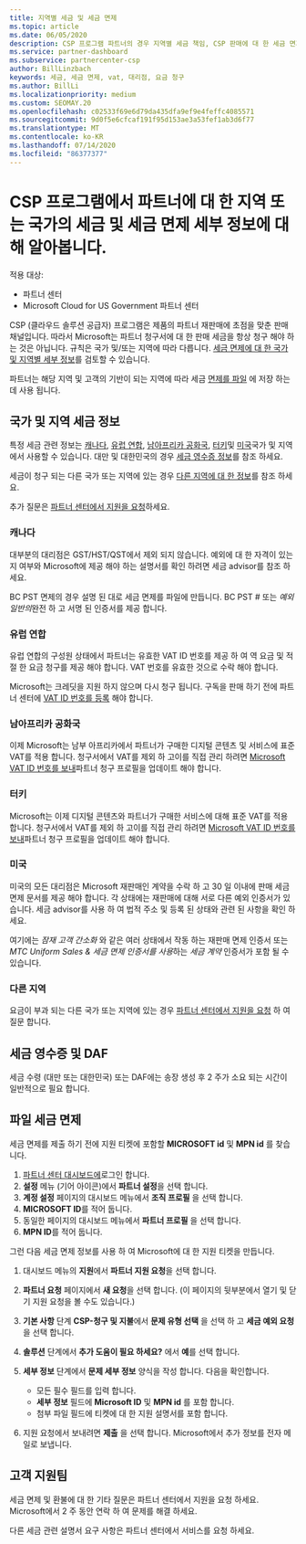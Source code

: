 ```yaml
---
title: 지역별 세금 및 세금 면제
ms.topic: article
ms.date: 06/05/2020
description: CSP 프로그램 파트너의 경우 지역별 세금 책임, CSP 판매에 대 한 세금 면제를 제출 하는 방법 및 세금 질문에 대 한 지원을 받는 방법에 대해 알아보세요.
ms.service: partner-dashboard
ms.subservice: partnercenter-csp
author: BillLinzbach
keywords: 세금, 세금 면제, vat, 대리점, 요금 청구
ms.author: BillLi
ms.localizationpriority: medium
ms.custom: SEOMAY.20
ms.openlocfilehash: c02533f69e6d79da435dfa9ef9e4feffc4085571
ms.sourcegitcommit: 9d0f5e6cfcaf191f95d153ae3a53fef1ab3d6f77
ms.translationtype: MT
ms.contentlocale: ko-KR
ms.lasthandoff: 07/14/2020
ms.locfileid: "86377377"
---
```

# <a name="read-about-taxes-and-tax-exemption-details-by-region-or-country-for-partners-in-the-csp-program"></a>CSP 프로그램에서 파트너에 대 한 지역 또는 국가의 세금 및 세금 면제 세부 정보에 대해 알아봅니다.

적용 대상:

- 파트너 센터
- Microsoft Cloud for US Government 파트너 센터

CSP (클라우드 솔루션 공급자) 프로그램은 제품의 파트너 재판매에 초점을 맞춘 판매 채널입니다. 따라서 Microsoft는 파트너 청구서에 대 한 판매 세금을 항상 청구 해야 하는 것은 아닙니다. 규칙은 국가 및/또는 지역에 따라 다릅니다. [세금 면제에 대 한 국가 및 지역별 세부 정보](#country-and-region-tax-details)를 검토할 수 있습니다.

파트너는 해당 지역 및 고객의 기반이 되는 지역에 따라 세금 [면제를 파일](#file-tax-exemptions) 에 저장 하는 데 사용 됩니다.

## <a name="country-and-region-tax-details"></a>국가 및 지역 세금 정보

특정 세금 관련 정보는 [캐나다](#canada), [유럽 연합](#european-union), [남아프리카 공화국](#south-africa), [터키](#turkey)및 [미국](#united-states)국가 및 지역에서 사용할 수 있습니다. 대만 및 대한민국의 경우 [세금 영수증 정보](#tax-receipts-and-daf)를 참조 하세요.

세금이 청구 되는 다른 국가 또는 지역에 있는 경우 [다른 지역에 대 한 정보](#other-regions)를 참조 하세요.

추가 질문은 [파트너 센터에서 지원을 요청](#support)하세요.

### <a name="canada"></a>캐나다

대부분의 대리점은 GST/HST/QST에서 제외 되지 않습니다. 예외에 대 한 자격이 있는지 여부와 Microsoft에 제공 해야 하는 설명서를 확인 하려면 세금 advisor를 참조 하세요.

BC PST 면제의 경우 설명 된 대로 세금 면제를 파일에 만듭니다. BC PST # 또는 *예외 일반의*완전 하 고 서명 된 인증서를 제공 합니다.

### <a name="european-union"></a>유럽 연합

유럽 연합의 구성원 상태에서 파트너는 유효한 VAT ID 번호를 제공 하 여 역 요금 및 적절 한 요금 청구를 제공 해야 합니다. VAT 번호를 유효한 것으로 수락 해야 합니다.

Microsoft는 크레딧을 지원 하지 않으며 다시 청구 됩니다. 구독을 판매 하기 전에 파트너 센터에 [VAT ID 번호를 등록](organization-tax-info.md) 해야 합니다.

### <a name="south-africa"></a>남아프리카 공화국

이제 Microsoft는 남부 아프리카에서 파트너가 구매한 디지털 콘텐츠 및 서비스에 표준 VAT를 적용 합니다. 청구서에서 VAT를 제외 하 고이를 직접 관리 하려면 [Microsoft VAT ID 번호를 보내](organization-tax-info.md)파트너 청구 프로필을 업데이트 해야 합니다.

### <a name="turkey"></a>터키

Microsoft는 이제 디지털 콘텐츠와 파트너가 구매한 서비스에 대해 표준 VAT를 적용 합니다. 청구서에서 VAT를 제외 하 고이를 직접 관리 하려면 [Microsoft VAT ID 번호를 보내](organization-tax-info.md)파트너 청구 프로필을 업데이트 해야 합니다.

### <a name="united-states"></a>미국

미국의 모든 대리점은 Microsoft 재판매인 계약을 수락 하 고 30 일 이내에 판매 세금 면제 문서를 제공 해야 합니다. 각 상태에는 재판매에 대해 서로 다른 예외 인증서가 있습니다. 세금 advisor를 사용 하 여 법적 주소 및 등록 된 상태와 관련 된 사항을 확인 하세요.

여기에는 *잠재 고객 간소화* 와 같은 여러 상태에서 작동 하는 재판매 면제 인증서 또는 *MTC Uniform Sales & 세금 면제 인증서를 사용*하는 *세금 계약* 인증서가 포함 될 수 있습니다.

### <a name="other-regions"></a>다른 지역

요금이 부과 되는 다른 국가 또는 지역에 있는 경우 [파트너 센터에서 지원을 요청](#support) 하 여 질문 합니다.

## <a name="tax-receipts-and-daf"></a>세금 영수증 및 DAF

세금 수령 (대만 또는 대한민국) 또는 DAF에는 송장 생성 후 2 주가 소요 되는 시간이 일반적으로 필요 합니다.

## <a name="file-tax-exemptions"></a>파일 세금 면제

세금 면제를 제출 하기 전에 지원 티켓에 포함할 **MICROSOFT id** 및 **MPN id** 를 찾습니다.

1. [파트너 센터 대시보드에](https://partner.microsoft.com/dashboard/)로그인 합니다.
2. **설정** 메뉴 (기어 아이콘)에서 **파트너 설정**을 선택 합니다.
3. **계정 설정** 페이지의 대시보드 메뉴에서 **조직 프로필** 을 선택 합니다.
4. **MICROSOFT ID**를 적어 둡니다.
5. 동일한 페이지의 대시보드 메뉴에서 **파트너 프로필** 을 선택 합니다.
6. **MPN ID**를 적어 둡니다.

그런 다음 세금 면제 정보를 사용 하 여 Microsoft에 대 한 지원 티켓을 만듭니다.

1. 대시보드 메뉴의 **지원**에서 **파트너 지원 요청**을 선택 합니다.
2. **파트너 요청** 페이지에서 **새 요청**을 선택 합니다. (이 페이지의 뒷부분에서 열기 및 닫기 지원 요청을 볼 수도 있습니다.)
3. **기본 사항** 단계 **CSP-청구 및 지불**에서 **문제 유형 선택** 을 선택 하 고 **세금 예외 요청**을 선택 합니다.
4. **솔루션** 단계에서 **추가 도움이 필요 하세요?** 에서 **예**를 선택 합니다.
5. **세부 정보** 단계에서 **문제 세부 정보** 양식을 작성 합니다. 다음을 확인합니다.

    - 모든 필수 필드를 입력 합니다.
    - **세부 정보** 필드에 **Microsoft ID** 및 **MPN id** 를 포함 합니다.
    - 첨부 파일 필드에 티켓에 대 한 지원 설명서를 포함 합니다.

6. 지원 요청에서 보내려면 **제출** 을 선택 합니다. Microsoft에서 추가 정보를 전자 메일로 보냅니다.

## <a name="support"></a>고객 지원팀

세금 면제 및 환불에 대 한 기타 질문은 파트너 센터에서 지원을 요청 하세요. Microsoft에서 2 주 동안 연락 하 여 문제를 해결 하세요.

다른 세금 관련 설명서 요구 사항은 파트너 센터에서 서비스를 요청 하세요.

